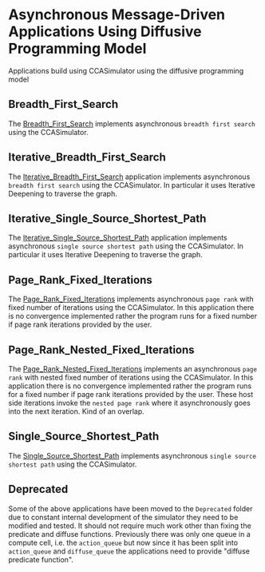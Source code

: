 # Asynchronous Message-Driven Applications Using Diffusive Programming Model
Applications build using CCASimulator using the diffusive programming model

## Breadth_First_Search
The [Breadth_First_Search](/Applications/Breadth_First_Search/) implements asynchronous `breadth first search` using the CCASimulator.
## Iterative_Breadth_First_Search
The [Iterative_Breadth_First_Search](/Applications/Iterative_Breadth_First_Search/) application implements asynchronous `breadth first search` using the CCASimulator. In particular it uses Iterative Deepening to traverse the graph.
## Iterative_Single_Source_Shortest_Path
The [Iterative_Single_Source_Shortest_Path](/Applications/Iterative_Single_Source_Shortest_Path/) application implements asynchronous `single source shortest path` using the CCASimulator. In particular it uses Iterative Deepening to traverse the graph.
## Page_Rank_Fixed_Iterations
The [Page_Rank_Fixed_Iterations](/Applications/Page_Rank_Fixed_Iterations/) implements asynchronous `page rank` with fixed number of iterations using the CCASimulator. In this application there is no convergence implemented rather the program runs for a fixed number if page rank iterations provided by the user.
## Page_Rank_Nested_Fixed_Iterations
The [Page_Rank_Nested_Fixed_Iterations](/Applications/Page_Rank_Nested_Fixed_Iterations/) implements an asynchronous `page rank` with nested fixed number of iterations using the CCASimulator. In this application there is no convergence implemented rather the program runs for a fixed number if page rank iterations provided by the user. These host side iterations invoke the `nested page rank` where it asynchronously goes into the next iteration. Kind of an overlap.
## Single_Source_Shortest_Path
The [Single_Source_Shortest_Path](/Applications/Single_Source_Shortest_Path/) implements asynchronous `single source shortest path` using the CCASimulator.

## Deprecated
Some of the above applications have been moved to the `Deprecated` folder due to constant internal development of the simulator they need to be modified and tested. It should not require much work other than fixing the predicate and diffuse functions. Previously there was only one queue in a compute cell, i.e. the `action_queue` but now since it has been split into `action_queue` and `diffuse_queue` the applications need to provide "diffuse predicate function".